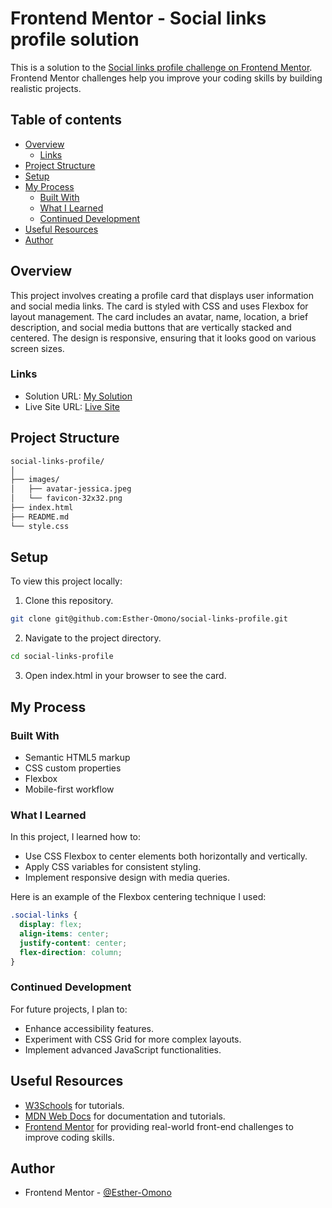 # Frontend Mentor - Social links profile solution

This is a solution to the [Social links profile challenge on Frontend Mentor](https://www.frontendmentor.io/challenges/social-links-profile-UG32l9m6dQ). Frontend Mentor challenges help you improve your coding skills by building realistic projects.

## Table of contents

- [Overview](#overview)
  - [Links](#links)
- [Project Structure](#project-structure)
- [Setup](#setup)
- [My Process](#my-process)
  - [Built With](#built-with)
  - [What I Learned](#what-i-learned)
  - [Continued Development](#continued-development)
- [Useful Resources](#useful-resources)
- [Author](#author)

## Overview

This project involves creating a profile card that displays user information and social media links. The card is styled with CSS and uses Flexbox for layout management. The card includes an avatar, name, location, a brief description, and social media buttons that are vertically stacked and centered. The design is responsive, ensuring that it looks good on various screen sizes.

### Links

- Solution URL: [My Solution](https://www.frontendmentor.io/solutions/responsive-social-links-profile-card-ucu7qc0DiZ)
- Live Site URL: [Live Site](https://social-links-profile-estheromonos-projects.vercel.app/)

## Project Structure

```bash
social-links-profile/
│
├── images/
│   ├── avatar-jessica.jpeg
│   └── favicon-32x32.png
├── index.html
├── README.md
└── style.css
```

## Setup

To view this project locally:

1. Clone this repository.

```bash
git clone git@github.com:Esther-Omono/social-links-profile.git

```

2. Navigate to the project directory.

```bash
cd social-links-profile
```

3. Open index.html in your browser to see the card.

## My Process

### Built With

- Semantic HTML5 markup
- CSS custom properties
- Flexbox
- Mobile-first workflow

### What I Learned

In this project, I learned how to:

- Use CSS Flexbox to center elements both horizontally and vertically.
- Apply CSS variables for consistent styling.
- Implement responsive design with media queries.

Here is an example of the Flexbox centering technique I used:

```css
.social-links {
  display: flex;
  align-items: center;
  justify-content: center;
  flex-direction: column;
}
```

### Continued Development

For future projects, I plan to:

- Enhance accessibility features.
- Experiment with CSS Grid for more complex layouts.
- Implement advanced JavaScript functionalities.

## Useful Resources

- [W3Schools](https://www.w3schools.com/) for tutorials.
- [MDN Web Docs](https://developer.mozilla.org/en-US/) for documentation and tutorials.
- [Frontend Mentor](https://www.frontendmentor.io/) for providing real-world front-end challenges to improve coding skills.

## Author

- Frontend Mentor - [@Esther-Omono](https://www.frontendmentor.io/profile/Esther-Omono)
